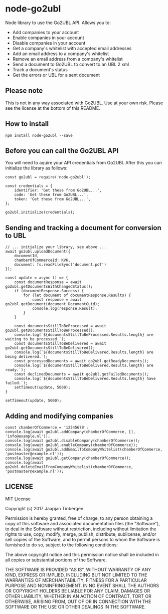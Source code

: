 # node-go2ubl

Node library to use the Go2UBL API. Allows you to:

* Add companies to your account
* Enable companies in your account
* Disable companies in your account
* Get a company's whitelist with accepted email addresses
* Add an email address to a company's whitelist
* Remove an email address from a company's whitelist
* Send a document to Go2UBL to convert to an UBL 2 xml
* Track a document's status
* Get the errors or UBL for a sent document

## Please note

This is not in any way associated with Go2UBL. Use at your own risk. Please see the license at the bottom of this README.

## How to install

```
npm install node-go2ubl --save
```


## Before you can call the Go2UBL API

You will need to aquire your API credentials from Go2UBl. After this you can initialize the library as follows:

```
const go2ubl = require('node-go2ubl');

const credentials = {
    identifier: 'Get these from Go2UBL...',
    code: 'Get these from Go2UBL...',
    token: 'Get these from Go2UBL...',
};

go2ubl.initialize(credentials);
```

## Sending and tracking a document for conversion to UBL

```
// ... initialize your library, see above ...
await go2ubl.uploadDocument({
    documentId,
    chamberOfCommerceId: KVK,
    document: fs.readFileSync('document.pdf')
});

const update = async () => {
    const documentResponse = await go2ubl.getDocumentsWithChangedStatus();
    if (documentResponse.Success) {
        for (let document of documentResponse.Results) {
            const response = await go2ubl.getDocument(document.DocumentGuid);
            console.log(response.Result);
        }
    }

    const documentsStillToBeProcessed = await go2ubl.getDocumentsStillToBeProcessed();
    console.log(`${documentsStillToBeProcessed.Results.length} are waiting to be processed.`);
    const documentsStillToBeDelivered = await go2ubl.getDocumentsStillToBeDelivered();
    console.log(`${documentsStillToBeDelivered.Results.length} are being delivered.`);
    const processedDocuments = await go2ubl.getReadyDocuments();
    console.log(`${documentsStillToBeDelivered.Results.length} are ready.`);
    const declinedDocuments = await go2ubl.getFailedDocuments();
    console.log(`${documentsStillToBeDelivered.Results.length} have failed.`);
    setTimeout(update, 5000);
}

setTimeout(update, 5000);
```

## Adding and modifying companies

```
const chamberOfCommerce = '12345678';
console.log(await go2ubl.addCompany(chamberOfCommerce, [], 'info@example.nl'));
console.log(await go2ubl.disableCompany(chamberOfCommerce));
console.log(await go2ubl.enableCompany(chamberOfCommerce));
console.log(await go2ubl.addEmailToCompanyWhitelist(chamberOfCommerce, 'postmaster@example.nl'));
console.log(await go2ubl.getCompany(chamberOfCommerce));
console.log(await go2ubl.deleteEmailFromCompanyWhitelist(chamberOfCommerce, 'postmaster@example.nl'));
```

## LICENSE

MIT License

Copyright (c) 2017 Jaapjan Tinbergen

Permission is hereby granted, free of charge, to any person obtaining a copy
of this software and associated documentation files (the "Software"), to deal
in the Software without restriction, including without limitation the rights
to use, copy, modify, merge, publish, distribute, sublicense, and/or sell
copies of the Software, and to permit persons to whom the Software is
furnished to do so, subject to the following conditions:

The above copyright notice and this permission notice shall be included in all
copies or substantial portions of the Software.

THE SOFTWARE IS PROVIDED "AS IS", WITHOUT WARRANTY OF ANY KIND, EXPRESS OR
IMPLIED, INCLUDING BUT NOT LIMITED TO THE WARRANTIES OF MERCHANTABILITY,
FITNESS FOR A PARTICULAR PURPOSE AND NONINFRINGEMENT. IN NO EVENT SHALL THE
AUTHORS OR COPYRIGHT HOLDERS BE LIABLE FOR ANY CLAIM, DAMAGES OR OTHER
LIABILITY, WHETHER IN AN ACTION OF CONTRACT, TORT OR OTHERWISE, ARISING FROM,
OUT OF OR IN CONNECTION WITH THE SOFTWARE OR THE USE OR OTHER DEALINGS IN THE
SOFTWARE.
